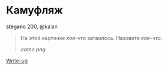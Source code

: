 # Камуфляж

stegano 200, @kalan

> На этой картинке _кое-что_ затаилось. Назовите _кое-что_.
> 
> *camo.png*

[Write-up](WRITEUP.md)
